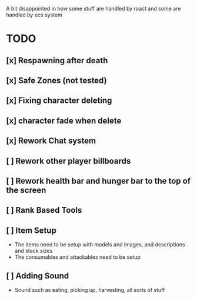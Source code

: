 A bit disappointed in how some stuff are handled by roact and some are handled by ecs system

# TODO

## [x] Respawning after death

## [x] Safe Zones (not tested)

## [x] Fixing character deleting

## [x] character fade when delete

## [x] Rework Chat system




## [ ] Rework other player billboards

## [ ] Rework health bar and hunger bar to the top of the screen

## [ ] Rank Based Tools

## [ ] Item Setup

- The items need to be setup with models and images, and descriptions and stack sizes
- The consumables and attackables need to be setup

## [ ] Adding Sound

- Sound such as eating, picking up, harvesting, all sorts of stuff